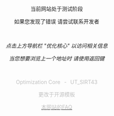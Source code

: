 <p align="center">当前网站处于测试阶段</p>

<p align="center">如果您发现了错误 请尝试联系开发者</p>

<br />

*<p align="center">点击上方导航栏 "优化核心" 以访问相关信息</p>*

*<p align="center">当您想要浏览上一个地址时 请使用返回键</p>*

<br />

<p align="center"><font color='#C0C0C0'>Optimization Core⠀-⠀UT_SIRT43</font></p>

<p align="center"><font color='#C0C0C0'>更改于开源模板</font></p>

[<p align="center"><font color='#C0C0C0'>本网站的FAQ</font></p>](document/FAQ/self.md)